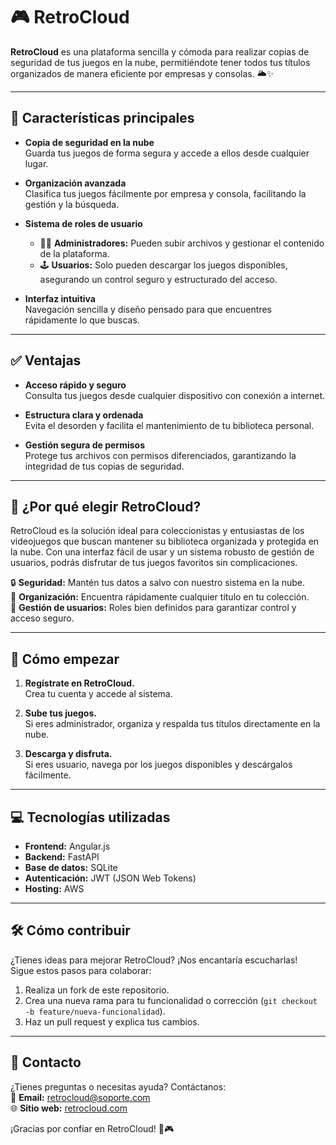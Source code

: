 # 🎮 RetroCloud

**RetroCloud** es una plataforma sencilla y cómoda para realizar copias de seguridad de tus juegos en la nube, permitiéndote tener todos tus títulos organizados de manera eficiente por empresas y consolas. 🌥️✨

---

## 🚀 Características principales

- **Copia de seguridad en la nube**  
  Guarda tus juegos de forma segura y accede a ellos desde cualquier lugar.

- **Organización avanzada**  
  Clasifica tus juegos fácilmente por empresa y consola, facilitando la gestión y la búsqueda.

- **Sistema de roles de usuario**  
  - 👩‍💻 **Administradores:** Pueden subir archivos y gestionar el contenido de la plataforma.  
  - 🕹️ **Usuarios:** Solo pueden descargar los juegos disponibles, asegurando un control seguro y estructurado del acceso.

- **Interfaz intuitiva**  
  Navegación sencilla y diseño pensado para que encuentres rápidamente lo que buscas.

---

## ✅ Ventajas

- **Acceso rápido y seguro**  
  Consulta tus juegos desde cualquier dispositivo con conexión a internet.

- **Estructura clara y ordenada**  
  Evita el desorden y facilita el mantenimiento de tu biblioteca personal.

- **Gestión segura de permisos**  
  Protege tus archivos con permisos diferenciados, garantizando la integridad de tus copias de seguridad.

---

## 🎯 ¿Por qué elegir RetroCloud?

RetroCloud es la solución ideal para coleccionistas y entusiastas de los videojuegos que buscan mantener su biblioteca organizada y protegida en la nube. Con una interfaz fácil de usar y un sistema robusto de gestión de usuarios, podrás disfrutar de tus juegos favoritos sin complicaciones.

🔒 **Seguridad:** Mantén tus datos a salvo con nuestro sistema en la nube.  
📂 **Organización:** Encuentra rápidamente cualquier título en tu colección.  
👥 **Gestión de usuarios:** Roles bien definidos para garantizar control y acceso seguro.

---

## 📂 Cómo empezar

1. **Regístrate en RetroCloud.**  
   Crea tu cuenta y accede al sistema.

2. **Sube tus juegos.**  
   Si eres administrador, organiza y respalda tus títulos directamente en la nube.

3. **Descarga y disfruta.**  
   Si eres usuario, navega por los juegos disponibles y descárgalos fácilmente.

---

## 💻 Tecnologías utilizadas

- **Frontend:** Angular.js  
- **Backend:** FastAPI 
- **Base de datos:** SQLite  
- **Autenticación:** JWT (JSON Web Tokens)  
- **Hosting:** AWS  

---

## 🛠️ Cómo contribuir

¿Tienes ideas para mejorar RetroCloud? ¡Nos encantaría escucharlas!  
Sigue estos pasos para colaborar:

1. Realiza un fork de este repositorio.  
2. Crea una nueva rama para tu funcionalidad o corrección (`git checkout -b feature/nueva-funcionalidad`).  
3. Haz un pull request y explica tus cambios.

---

## 🤝 Contacto

¿Tienes preguntas o necesitas ayuda? Contáctanos:  
📧 **Email:** retrocloud@soporte.com  
🌐 **Sitio web:** [retrocloud.com](https://retrocloud.com)

¡Gracias por confiar en RetroCloud! 🚀🎮